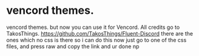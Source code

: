 # vencord themes.
vencord themes. but now you can use it for Vencord. All credits go to TakosThings. https://github.com/TakosThings/Fluent-Discord
there are the ones which no css is there
so i can do this now
just go to one of the css files, and press raw and copy the link and ur done
np
